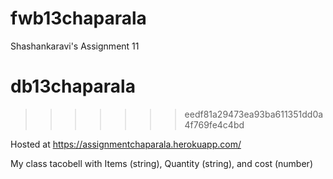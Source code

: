 
# fwb13chaparala
Shashankaravi's Assignment 11 

# db13chaparala
>>>>>>> eedf81a29473ea93ba611351dd0a4f769fe4c4bd

Hosted at https://assignmentchaparala.herokuapp.com/ 

My class tacobell with Items (string), Quantity (string), and cost (number)

